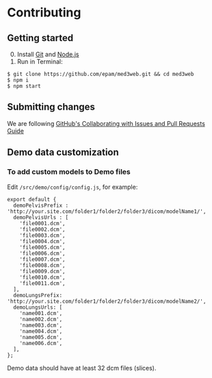 # Contributing

## Getting started

0. Install [Git](https://git-scm.com/downloads) and [Node.js](https://nodejs.org/en/download/)
1. Run in Terminal:
```
$ git clone https://github.com/epam/med3web.git && cd med3web
$ npm i
$ npm start
```

## Submitting changes

We are following [GitHub's Collaborating with Issues and Pull Requests Guide](https://docs.github.com/en/github/collaborating-with-issues-and-pull-requests)

## Demo data customization

### To add custom models to Demo files
Edit `/src/demo/config/config.js`, for example:

```
export default {
  demoPelvisPrefix : 'http://your.site.com/folder1/folder2/folder3/dicom/modelName1/',
  demoPelvisUrls : [
    'file0001.dcm',
    'file0002.dcm',
    'file0003.dcm',
    'file0004.dcm',
    'file0005.dcm',
    'file0006.dcm',
    'file0007.dcm',
    'file0008.dcm',
    'file0009.dcm',
    'file0010.dcm',
    'file0011.dcm',
  ],
  demoLungsPrefix: 'http://your.site.com/folder1/folder2/folder3/dicom/modelName2/',
  demoLungsUrls: [
    'name001.dcm',
    'name002.dcm',
    'name003.dcm',
    'name004.dcm',
    'name005.dcm',
    'name006.dcm',
  ],
};
```
Demo data should have at least 32 dcm files (slices).

